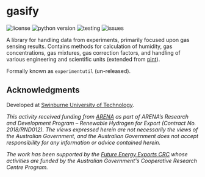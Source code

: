 # gasify

![license](https://img.shields.io/github/license/swinburne-sensing/gasify) ![python version](https://img.shields.io/pypi/pyversions/gasify) ![testing](https://github.com/swinburne-sensing/gasify/actions/workflows/python.yml/badge.svg) ![issues](https://img.shields.io/github/issues/swinburne-sensing/gasify)

A library for handling data from experiments, primarily focused upon gas sensing results. Contains methods for calculation of humidity, gas concentrations, gas mixtures, gas correction factors, and handling of various engineering and scientific units (extended from [pint](https://pint.readthedocs.io/en/stable/)).

Formally known as `experimentutil` (un-released).

## Acknowledgments

Developed at [Swinburne University of Technology](https://swin.edu.au).

*This activity received funding from [ARENA](https://arena.gov.au) as part of ARENA’s Research and Development Program – Renewable Hydrogen for Export (Contract No. 2018/RND012). The views expressed herein are not necessarily the views of the Australian Government, and the Australian Government does not accept responsibility for any information or advice contained herein.*

*The work has been supported by the [Future Energy Exports CRC](https://www.fenex.org.au) whose activities are funded by the Australian Government's Cooperative Research Centre Program.*
